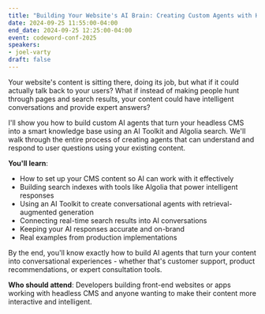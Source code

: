 ```yaml
---
title: "Building Your Website's AI Brain: Creating Custom Agents with Headless CMS Content"
date: 2024-09-25 11:55:00-04:00
end_date: 2024-09-25 12:25:00-04:00
event: codeword-conf-2025
speakers:
- joel-varty
draft: false
---
```


 Your website's content is sitting there, doing its job, but what if it could actually talk back to your users? What if instead of making people hunt through pages and search results, your content could have intelligent conversations and provide expert answers?

I'll show you how to build custom AI agents that turn your headless CMS into a smart knowledge base using an AI Toolkit and Algolia search. We'll walk through the entire process of creating agents that can understand and respond to user questions using your existing content.

**You'll learn**:

* How to set up your CMS content so AI can work with it effectively
* Building search indexes with tools like Algolia that power intelligent responses
* Using an AI Toolkit to create conversational agents with retrieval-augmented generation
* Connecting real-time search results into AI conversations
* Keeping your AI responses accurate and on-brand
* Real examples from production implementations

By the end, you'll know exactly how to build AI agents that turn your content into conversational experiences - whether that's customer support, product recommendations, or expert consultation tools.

**Who should attend**: Developers building front-end websites or apps working with headless CMS and anyone wanting to make their content more interactive and intelligent.
